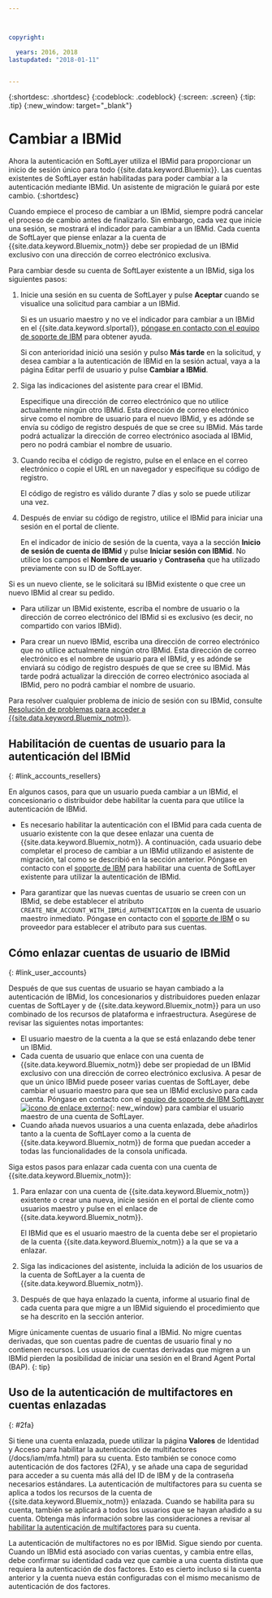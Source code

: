 ```yaml
---



copyright:

  years: 2016, 2018
lastupdated: "2018-01-11"


---
```


{:shortdesc: .shortdesc}
{:codeblock: .codeblock}
{:screen: .screen}
{:tip: .tip}
{:new_window: target="_blank"}

# Cambiar a IBMid
Ahora la autenticación en SoftLayer utiliza el IBMid para proporcionar un inicio de sesión único para todo {{site.data.keyword.Bluemix}}. Las cuentas existentes de SoftLayer están habilitadas para poder cambiar a la autenticación mediante IBMid. Un asistente de migración le guiará por este cambio.
{:shortdesc}

Cuando empiece el proceso de cambiar a un IBMid, siempre podrá cancelar el proceso de cambio antes de finalizarlo. Sin embargo, cada vez que inicie una sesión, se mostrará el indicador para cambiar a un IBMid. Cada cuenta de SoftLayer que piense enlazar a la cuenta de {{site.data.keyword.Bluemix_notm}} debe ser propiedad de un IBMid exclusivo con una dirección de correo electrónico exclusiva.

Para cambiar desde su cuenta de SoftLayer existente a un IBMid, siga los siguientes pasos:
1. Inicie una sesión en su cuenta de SoftLayer y pulse **Aceptar** cuando se visualice una solicitud para cambiar a un IBMid.

   Si es un usuario maestro y no ve el indicador para cambiar a un IBMid en el {{site.data.keyword.slportal}}, [póngase en contacto con el equipo de soporte de IBM](/docs/get-support/howtogetsupport.html#getting-customer-support) para obtener ayuda.

   Si con anterioridad inició una sesión y pulso **Más tarde** en la solicitud, y desea cambiar a la autenticación de IBMid en la sesión actual, vaya a la página Editar perfil de usuario y pulse **Cambiar a IBMid**.

2. Siga las indicaciones del asistente para crear el IBMid.

   Especifique una dirección de correo electrónico que no utilice actualmente ningún otro IBMid. Esta dirección de correo electrónico sirve como el nombre de usuario para el nuevo IBMid, y es adónde se envía su código de registro después de que se cree su IBMid. Más tarde podrá actualizar la dirección de correo electrónico asociada al IBMid, pero no podrá cambiar el nombre de usuario.

3. Cuando reciba el código de registro, pulse en el enlace en el correo electrónico o copie el URL en un navegador y especifique su código de registro.

   El código de registro es válido durante 7 días y solo se puede utilizar una vez.

4. Después de enviar su código de registro, utilice el IBMid para iniciar una sesión en el portal de cliente.

   En el indicador de inicio de sesión de la cuenta, vaya a la sección **Inicio de sesión de cuenta de IBMid** y pulse **Iniciar sesión con IBMid**. No utilice los campos el **Nombre de usuario** y **Contraseña** que ha utilizado previamente con su ID de SoftLayer.

Si es un nuevo cliente, se le solicitará su IBMid existente o que cree un nuevo IBMid al crear su pedido.
  * Para utilizar un IBMid existente, escriba el nombre de usuario o la dirección de correo electrónico del IBMid si es exclusivo (es decir, no compartido con varios IBMid).

  * Para crear un nuevo IBMid, escriba una dirección de correo electrónico que no utilice actualmente ningún otro IBMid. Esta dirección de correo electrónico es el nombre de usuario para el IBMid, y es adónde se enviará su código de registro después de que se cree su IBMid. Más tarde podrá actualizar la dirección de correo electrónico asociada al IBMid, pero no podrá cambiar el nombre de usuario.

Para resolver cualquier problema de inicio de sesión con su IBMid, consulte [Resolución de problemas para acceder a {{site.data.keyword.Bluemix_notm}}](/docs/get-support/ts_accessing.html#accessing).

## Habilitación de cuentas de usuario para la autenticación del IBMid
{: #link_accounts_resellers}

En algunos casos, para que un usuario pueda cambiar a un IBMid, el concesionario o distribuidor debe habilitar la cuenta para que utilice la autenticación de IBMid.

  * Es necesario habilitar la autenticación con el IBMid para cada cuenta de usuario existente con la que desee enlazar una cuenta de {{site.data.keyword.Bluemix_notm}}. A continuación, cada usuario debe completar el proceso de cambiar a un IBMid utilizando el asistente de migración, tal como se describió en la sección anterior. Póngase en contacto con el [soporte de IBM](/docs/get-support/howtogetsupport.html#getting-customer-support) para habilitar una cuenta de SoftLayer existente para utilizar la autenticación de IBMid.

  * Para garantizar que las nuevas cuentas de usuario se creen con un IBMid, se debe establecer el atributo `CREATE_NEW_ACCOUNT_WITH_IBMid_AUTHENTICATION` en la cuenta de usuario maestro inmediato. Póngase en contacto con el [soporte de IBM](/docs/get-support/howtogetsupport.html#getting-customer-support) o su proveedor para establecer el atributo para sus cuentas.  

## Cómo enlazar cuentas de usuario de IBMid
{: #link_user_accounts}

Después de que sus cuentas de usuario se hayan cambiado a la autenticación de IBMid, los concesionarios y distribuidores pueden enlazar cuentas de SoftLayer y de {{site.data.keyword.Bluemix_notm}} para un uso combinado de los recursos de plataforma e infraestructura. Asegúrese de revisar las siguientes notas importantes:

  * El usuario maestro de la cuenta a la que se está enlazando debe tener un IBMid.
  * Cada cuenta de usuario que enlace con una cuenta de {{site.data.keyword.Bluemix_notm}} debe ser propiedad de un IBMid exclusivo con una dirección de correo electrónico exclusiva. A pesar de que un único IBMid puede poseer varias cuentas de SoftLayer, debe cambiar el usuario maestro para que sea un IBMid exclusivo para cada cuenta. Póngase en contacto con el [equipo de soporte de IBM SoftLayer ![icono de enlace externo](../icons/launch-glyph.svg)](https://knowledgelayer.softlayer.com/topic/support){: new_window} para cambiar el usuario maestro de una cuenta de SoftLayer.
  * Cuando añada nuevos usuarios a una cuenta enlazada, debe añadirlos tanto a la cuenta de SoftLayer como a la cuenta de {{site.data.keyword.Bluemix_notm}} de forma que puedan acceder a todas las funcionalidades de la consola unificada.

Siga estos pasos para enlazar cada cuenta con una cuenta de {{site.data.keyword.Bluemix_notm}}:
1. Para enlazar con una cuenta de {{site.data.keyword.Bluemix_notm}} existente o crear una nueva, inicie sesión en el portal de cliente como usuarios maestro y pulse en el enlace de {{site.data.keyword.Bluemix_notm}}.

   El IBMid que es el usuario maestro de la cuenta debe ser el propietario de la cuenta {{site.data.keyword.Bluemix_notm}} a la que se va a enlazar.

2. Siga las indicaciones del asistente, incluida la adición de los usuarios de la cuenta de SoftLayer a la cuenta de {{site.data.keyword.Bluemix_notm}}.
3. Después de que haya enlazado la cuenta, informe al usuario final de cada cuenta para que migre a un IBMid siguiendo el procedimiento que se ha descrito en la sección anterior.

Migre únicamente cuentas de usuario final a IBMid. No migre cuentas derivadas, que son cuentas padre de cuentas de usuario final y no contienen recursos. Los usuarios de cuentas derivadas que migren a un IBMid pierden la posibilidad de iniciar una sesión en el Brand Agent Portal (BAP).
{: tip}  

## Uso de la autenticación de multifactores en cuentas enlazadas
{: #2fa}

Si tiene una cuenta enlazada, puede utilizar la página **Valores** de Identidad y Acceso para habilitar la autenticación de multifactores (/docs/iam/mfa.html) para su cuenta. Esto también se conoce como autenticación de dos factores (2FA), y se añade una capa de seguridad para acceder a su cuenta más allá del ID de IBM y de la contraseña necesarios estándares. La autenticación de multifactores para su cuenta se aplica a todos los recursos de la cuenta de {{site.data.keyword.Bluemix_notm}} enlazada. Cuando se habilita para su cuenta, también se aplicará a todos los usuarios que se hayan añadido a su cuenta. Obtenga más información sobre las consideraciones a revisar al [habilitar la autenticación de multifactores](/docs/iam/mfa.html) para su cuenta.

La autenticación de multifactores no es por IBMid. Sigue siendo por cuenta. Cuando un IBMid está asociado con varias cuentas, y cambia entre ellas, debe confirmar su identidad cada vez que cambie a una cuenta distinta que requiera la autenticación de dos factores. Esto es cierto incluso si la cuenta anterior y la cuenta nueva están configuradas con el mismo mecanismo de autenticación de dos factores.

<!-- Above section is for MFA release 1/2018. Commented out section here has old content.
If you enabled two-factor authentication for your existing SoftLayer account, you are still required to enter your security code when logging in to the {{site.data.keyword.Bluemix_notm}} console. However, the two-factor authentication applies only to the resources in your Infrastructure account. You might be able to do various actions to the resources in your {{site.data.keyword.Bluemix_notm}} account without doing two-factor authentication.
Two-factor authentication is not per IBMid. It is still per account. When an IBMid is associated with multiple accounts, and you switch between accounts, you must confirm your identity every time you switch to a different account that requires two-factor authentication. This is true even if the prior account and the new account are both configured with the same two-factor authentication mechanism.
-->

